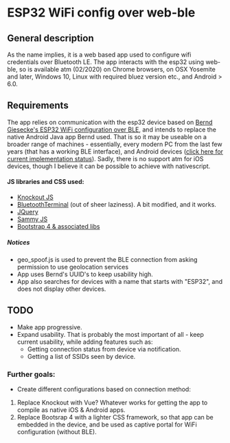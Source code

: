# ESP32 WiFi config over web-ble
## General description
As the name implies, it is a web based app used to configure wifi credentials over Bluetooth LE.
The app interacts with the esp32 using web-ble, so is available atm (02/2020) on Chrome browsers, on OSX Yosemite and later, Windows 10, Linux with required bluez version etc., and Android > 6.0.

## Requirements
The app relies on communication with the esp32 device based on [Bernd Giesecke's ESP32 WiFi configuration over BLE](https://desire.giesecke.tk/index.php/2018/04/06/esp32-wifi-setup-over-ble/), and intends to replace the native Android Java app Bernd used. That is so it may be useable on a broader range of machines - essentially, every modern PC from the last few years (that has a working BLE interface), and Android devices ([click here for current implementation status](https://github.com/WebBluetoothCG/web-bluetooth/blob/master/implementation-status.md)).
Sadly, there is no support atm for iOS devices, though I believe it can be possible to achieve with nativescript.
#### JS libraries and CSS used:
* [Knockout JS](https://knockoutjs.com/)
* [BluetoothTerminal](https://github.com/loginov-rocks/bluetooth-terminal) (out of sheer laziness). A bit modified, and it works.
* [JQuery](https://jquery.com/)
* [Sammy JS](http://sammyjs.org/)
* [Bootstrap 4 & associated libs](https://getbootstrap.com/)
##### _Notices_
* geo_spoof.js is used to prevent the BLE connection from asking permission to use geolocation services
* App uses Bernd's UUID's to keep usability high.
* App also searches for devices with a name that starts with "ESP32", and does not display other devices.

## TODO
* Make app progressive.
* Expand usability. That is probably the most important of all - keep current usability, while adding features such as:
    * Getting connection status from device via notification.
    * Getting a list of SSIDs seen by device.
### Further goals:
* Create different configurations based on connection method:
1. Replace Knockout with Vue? Whatever works for getting the app to compile as native iOS & Android apps.
2. Replace Bootsrap 4 with a lighter CSS framework, so that app can be embedded in the device, and be used as captive portal for WiFi configuration (without BLE).
